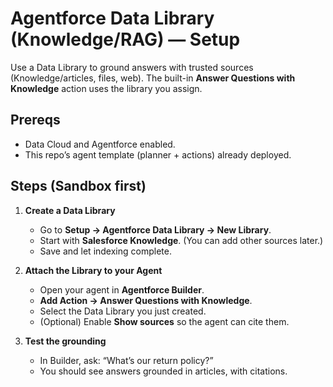 # Agentforce Data Library (Knowledge/RAG) — Setup

Use a Data Library to ground answers with trusted sources (Knowledge/articles, files, web). The built-in **Answer Questions with Knowledge** action uses the library you assign.

## Prereqs
- Data Cloud and Agentforce enabled.
- This repo’s agent template (planner + actions) already deployed.

## Steps (Sandbox first)
1. **Create a Data Library**
   - Go to **Setup → Agentforce Data Library → New Library**.
   - Start with **Salesforce Knowledge**. (You can add other sources later.)
   - Save and let indexing complete.

2. **Attach the Library to your Agent**
   - Open your agent in **Agentforce Builder**.
   - **Add Action → Answer Questions with Knowledge**.
   - Select the Data Library you just created.
   - (Optional) Enable **Show sources** so the agent can cite them.

3. **Test the grounding**
   - In Builder, ask: “What’s our return policy?”
   - You should see answers grounded in articles, with citations.
